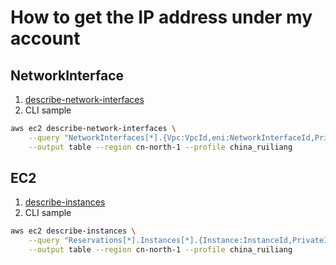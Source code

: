 # How to get the IP address under my account

## NetworkInterface
1. [describe-network-interfaces](https://docs.aws.amazon.com/cli/latest/reference/ec2/describe-network-interfaces.html)
2. CLI sample
```bash
aws ec2 describe-network-interfaces \
    --query "NetworkInterfaces[*].{Vpc:VpcId,eni:NetworkInterfaceId,PrivateIp:PrivateIpAddresses[*].PrivateIpAddress,publicIP:PrivateIpAddresses[*].Association.PublicIp}" \
    --output table --region cn-north-1 --profile china_ruiliang
```

## EC2
1. [describe-instances](https://docs.aws.amazon.com/cli/latest/reference/ec2/describe-instances.html)
2. CLI sample
```bash
aws ec2 describe-instances \
    --query "Reservations[*].Instances[*].{Instance:InstanceId,PrivateIp:PrivateIpAddress,PublicIp:PublicIpAddress}" \
    --output table --region cn-north-1 --profile china_ruiliang
```
